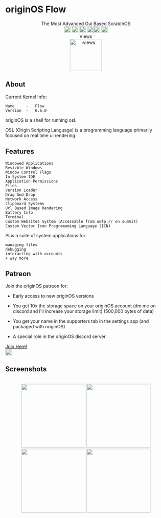 # originOS Flow

<p align="center">
The Most Advanced Gui Based ScratchOS<br>
<a href="https://discord.gg/HNycesXRy5"><img src="https://discordapp.com/api/guilds/1147362734300725298/widget.png?style=shield" height="20"></a>
<img src="https://github.com/Mistium/Origin-OS/assets/92952823/eb34c493-a76d-460c-88f0-7d18d3908eb3" height="20" alt="This OS is a webOS">
<img src="https://github.com/Mistium/Origin-OS/assets/92952823/87b4b8b8-5da3-4471-ab5d-2eaf82756538" height="20" alt="This OS supports OSL2">
<a href="https://github.com/Mistium/Origin-OS/issues"><img src="https://github.com/Mistium/Origin-OS/assets/92952823/2ef7d0f9-184d-408d-ada4-8cf58f522feb" height="20"></a><img src="https://github.com/Mistium/Origin-OS/assets/92952823/87b4b8b8-5da3-4471-ab5d-2eaf82756538" height="20" alt="This OS supports OSL2">
<a target="_blank" href="https://raw.githack.com/Mistium/Origin-OS/main/originOS.html"></a><a href="https://www.patreon.com/user/membership?u=51594743"><img src="https://github.com/Mistium/Origin-OS/assets/92952823/42c8fd7f-fdf8-4731-812f-a45f7797d70b" height="20"></a>
<br>Views<br>
<img src="https://count.getloli.com/get/@mistium-origin" alt=":views" height="100"/>
</p>

## About

Current Kernel Info:
```
Name     -   Flow
Version  -   0.6.0
```


originOS is a shell for running osl.

OSL (Origin Scripting Language) is a programming language primarily focused on real time ui rendering.

## Features
```
Windowed Applications
Resizble Windows
Window Control Flags
In System IDE
Application Permissions
Files
Version Loader
Drag And Drop
Network Access
Clipboard Systems
Url Based Image Rendering
Battery Info
Terminal
Custom Websites System (Accessable from owtp:// on summit)
Custom Vector Icon Programaming Language (ICN)
```

Plus a suite of system applications for:
```
managing files
debugging
interacting with accounts
+ way more
```
## Patreon

Join the originOS patreon for:

- Early access to new originOS versions

- You get 10x the storage space on your originOS account (dm me on discord and i'll increase your storage limit) (500,000 bytes of data)

- You get your name in the supporters tab in the settings app (and packaged with originOS)

- A special role in the originOS discord server

[Join Here!](https://www.patreon.com/user/membership?u=51594743)<br>
<a href="https://www.patreon.com/user/membership?u=51594743"><img src="https://github.com/Mistium/Origin-OS/assets/92952823/42c8fd7f-fdf8-4731-812f-a45f7797d70b" height="20"></a>

## Screenshots

<p align="center">
<br>
<img src ="https://github.com/Mistium/Origin-OS/assets/92952823/381b4e72-7bb9-4dfe-91cf-ac32f2bb1912" height=200px>
<img src ="https://github.com/Mistium/Origin-OS/blob/main/Websites/origin.web/assets/Summit1.png" height=200px>
<img src="https://github.com/Mistium/Origin-OS/assets/92952823/be2112f9-408a-40ef-a973-d3be24d90a3d" height=200px>
<img src="https://github.com/Mistium/Origin-OS/assets/92952823/aefa77e8-84b4-4e24-bdc0-aa9ea8b2bbc6" height=200px>
</p>
